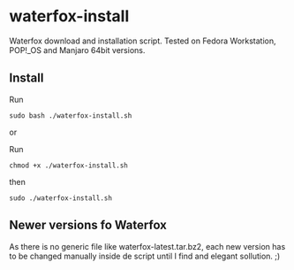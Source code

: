 # waterfox-install
Waterfox download and installation script.
Tested on Fedora Workstation, POP!_OS and Manjaro 64bit versions.

## Install


Run

    sudo bash ./waterfox-install.sh

or

Run

    chmod +x ./waterfox-install.sh

then

    sudo ./waterfox-install.sh


## Newer versions fo Waterfox

As there is no generic file like waterfox-latest.tar.bz2, each new version has to be changed manually inside de script until I find and elegant sollution. ;)

